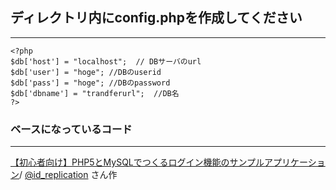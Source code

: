 ## ディレクトリ内にconfig.phpを作成してください
---
```lang-php
<?php
$db['host'] = "localhost";  // DBサーバのurl
$db['user'] = "hoge"; //DBのuserid
$db['pass'] = "hoge"; //DBのpassword
$db['dbname'] = "trandferurl";  //DB名
?>
```

### ベースになっているコード
---
[【初心者向け】PHP5とMySQLでつくるログイン機能のサンプルアプリケーション](http://replication.hatenablog.com/entry/2014/06/30/005815)/  [@id_replication](https://twitter.com/id_replication) さん作
